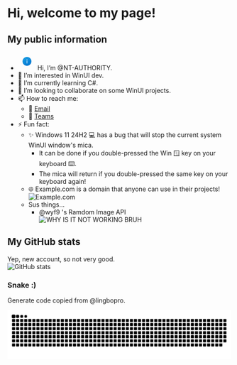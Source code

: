 # Hi, welcome to my page!
## My public information
-  <img src="https://raw.githubusercontent.com/NT-AUTHORITY/NT-AUTHORITY/refs/heads/main/assets/avatar-256.png" alt="Logo" style="width: 20px; height: auto; margin: 10px;"></img> Hi, I’m @NT-AUTHORITY. 
- 👀 I’m interested in WinUI dev.
- 🌱 I’m currently learning C#.
- 💞️ I’m looking to collaborate on some WinUI projects.
- 📫 How to reach me:
  - 📧 [Email](mailto:lukez@lukezhang.win)
  - 🛜 [Teams](https://teams.live.com/l/invite/FEAEHZkEm1WOq9sHgE)
- ⚡ Fun fact:
  - ✨ Windows 11 24H2 💻 has a bug that will stop the current system WinUI window's mica.
    - It can be done if you double-pressed the Win 🪟 key on your keyboard ⌨️.
    - The mica will return if you double-pressed the same key on your keyboard again!
  - 🌐 Example.com is a domain that anyone can use in their projects!
    ![Example.com](https://github.com/NT-AUTHORITY/NT-AUTHORITY/blob/main/Images/example.com.png?raw=true)
  - Sus things...
    - @wyf9 's Ramdom Image API  
      <img alt="WHY IS IT NOT WORKING BRUH" src="https://imgapi.siiway.top/image"/>
## My GitHub stats
Yep, new account, so not very good.  
<img alt="GitHub stats" src="https://github-readme-stats.vercel.app/api?username=NT-AUTHORITY&amp;theme=vue&amp;show_icons=true&hide_border=true" width="500"/>
### Snake :)
Generate code copied from @lingbopro.
<picture align="center" title="GitHub contribution grid snake animation">
  <source media="(prefers-color-scheme: dark)" srcset="https://raw.githubusercontent.com/NT-AUTHORITY/NT-AUTHORITY/refs/heads/output/github-contribution-grid-snake-dark.svg" />
  <source media="(prefers-color-scheme: light)" srcset="https://raw.githubusercontent.com/NT-AUTHORITY/NT-AUTHORITY/refs/heads/output/github-contribution-grid-snake.svg" />
  <!-- Mirror -->
  <source media="(prefers-color-scheme: dark)" srcset="https://raw.gitmirror.com/NT-AUTHORITY/NT-AUTHORITY/refs/heads/output/github-contribution-grid-snake-dark.svg" />
  <source media="(prefers-color-scheme: light)" srcset="https://raw.gitmirror.com/NT-AUTHORITY/NT-AUTHORITY/refs/heads/output/github-contribution-grid-snake.svg" />
  <img alt="GitHub contribution grid snake animation" src="https://raw.githubusercontent.com/NT-AUTHORITY/NT-AUTHORITY/refs/heads/output/github-contribution-grid-snake.svg" />
</picture>

